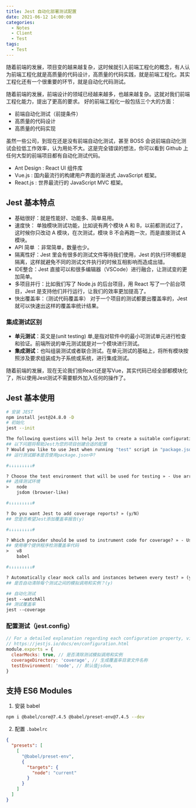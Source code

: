 ```yaml
---
title: Jest 自动化部署测试配置
date: 2021-06-12 14:00:00
categories:
  - Notes
  - Client
  - Test
tags:
  - Test
---
```


随着前端的发展，项目变的越来越复杂，这时候就引入前端工程化的概念，有人认为前端工程化就是高质量的代码设计，高质量的代码实践，就是前端工程化。其实工程化还有一个很重要的环节，就是自动化代码测试。

随着前端的发展，前端设计的领域已经越来越多，也越来越复杂。这就对我们前端工程化能力，提出了更高的要求。 好的前端工程化一般包括三个大的方面：

- 前端自动化测试（前提条件）
- 高质量的代码设计
- 高质量的代码实现

虽然一些公司，到现在还是没有前端自动化测试，甚至 BOSS 会说前端自动化测试会拉低工作效率，认为用处不大。这是完全错误的想法，你可以看到 Github 上任何大型的前端项目都有自动化测试代码。

- Ant Design : React UI 组件库
- Vue.js : 国内最流行的构建用户界面的渐进式 JavaScript 框架。
- React.js : 世界最流行的 JavaScript MVC 框架。

<!-- more -->

## Jest 基本特点

- 基础很好：就是性能好、功能多、简单易用。
- 速度快： 单独模块测试功能，比如说有两个模块 A 和 B，以前都测试过了，这时候你只改动 A 模块，在次测试，模块 B 不会再跑一次，而是直接测试 A 模块。
- API 简单 ：非常简单，数量也少。
- 隔离性好：Jest 里会有很多的测试文件等待我们使用，Jest 的执行环境都是隔离，这样就避免不同的测试文件执行的时候互相影响而造成出错。
- IDE整合：Jest 直接可以和很多编辑器（VSCode）进行融合，让测试变的更加简单。
- 多项目并行：比如我们写了 Node.js 的后台项目，用 React 写了一个前台项目，Jest 是支持他们并行运行，让我们的效率更加提高了。
- 快出覆盖率：（测试代码覆盖率） 对于一个项目的测试都要出覆盖率的，Jest就可以快速出这样的覆盖率统计结果。

### 集成测试区别

- **单元测试**：英文是(unit testing) 单,是指对软件中的最小可测试单元进行检查和验证。前端所说的单元测试就是对一个模块进行测试。
- **集成测试**：也叫组装测试或者联合测试。在单元测试的基础上，将所有模块按照涉及要求组装成为子系统或系统，进行集成测试。

随着前端的发展，现在无论我们些React还是写Vue，其实代码已经全部都模块化了，所以使用Jest测试不需要额外加入任何的操作了。

## Jest 基本使用

```sh
# 安装 JEST
npm install jest@24.8.0 -D
# 初始化
jest --init
```

```makefile
The following questions will help Jest to create a suitable configuration for your project
## 以下问题将帮助Jest为您的项目创建合适的配置
? Would you like to use Jest when running "test" script in "package.json"? » (Y/n)
## 运行测试脚本是否使用package.json中?

#↓↓↓↓↓↓↓↓↓#

? Choose the test environment that will be used for testing » - Use arrow-keys. Return to submit.
## 选择测试环境
>   node
    jsdom (browser-like)

#↓↓↓↓↓↓↓↓↓#

? Do you want Jest to add coverage reports? » (y/N)
## 您是否希望Jest添加覆盖率报告(y)

#↓↓↓↓↓↓↓↓↓#

? Which provider should be used to instrument code for coverage? » - Use arrow-keys. Return to submit.
## 使用哪个提供程序检测覆盖率代码
>   v8
    babel

#↓↓↓↓↓↓↓↓↓#

? Automatically clear mock calls and instances between every test? » (y/N)
## 是否自动清除每个测试之间的模拟调用和实例？(y)

## 自动化测试
jest --watchAll
## 测试覆盖率
jest --coverage
```

### 配置测试（jest.config）

~~~js
// For a detailed explanation regarding each configuration property, visit:
// https://jestjs.io/docs/en/configuration.html
module.exports = {
  clearMocks: true, // 是否清除测试模拟调用和实例
  coverageDirectory: 'coverage', // 生成覆盖率目录文件名称
  testEnvironment: 'node', // 默认值jsdom,
}
~~~

## 支持 ES6 Modules

1. 安装 babel

```sh
npm i @babel/core@7.4.5 @babel/preset-env@7.4.5 --dev
```

2. 配置 `.babelrc`

~~~json
{
  "presets": [
    [
      "@babel/preset-env",
      {
        "targets": {
          "node": "current"
        }
      }
    ]
  ]
}
~~~

